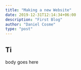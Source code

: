 ```yaml
---
title: "Making a new Website"
date: 2019-12-31T12:14:34+06:00
description: "First Blog"
author: "Daniel Cosme"
type: "post"
---
```

## Ti
body goes here
